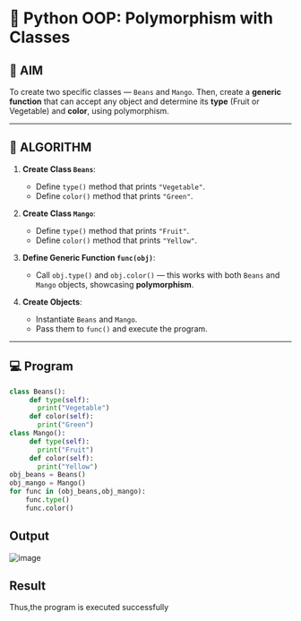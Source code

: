# 🐍 Python OOP: Polymorphism with Classes

## 🎯 AIM

To create two specific classes — `Beans` and `Mango`. Then, create a **generic function** that can accept any object and determine its **type** (Fruit or Vegetable) and **color**, using polymorphism.

---

## 🧠 ALGORITHM

1. **Create Class `Beans`**:
   - Define `type()` method that prints `"Vegetable"`.
   - Define `color()` method that prints `"Green"`.

2. **Create Class `Mango`**:
   - Define `type()` method that prints `"Fruit"`.
   - Define `color()` method that prints `"Yellow"`.

3. **Define Generic Function `func(obj)`**:
   - Call `obj.type()` and `obj.color()` — this works with both `Beans` and `Mango` objects, showcasing **polymorphism**.

4. **Create Objects**:
   - Instantiate `Beans` and `Mango`.
   - Pass them to `func()` and execute the program.

---

## 💻 Program
```python
class Beans(): 
     def type(self): 
       print("Vegetable") 
     def color(self):
       print("Green") 
class Mango(): 
     def type(self): 
       print("Fruit") 
     def color(self): 
       print("Yellow")
obj_beans = Beans() 
obj_mango = Mango()
for func in (obj_beans,obj_mango): 
    func.type()
    func.color()
```
## Output
![image](https://github.com/user-attachments/assets/2a50a3e8-3cee-455c-9ade-f6ed33b9411f)

## Result
Thus,the program is executed successfully

